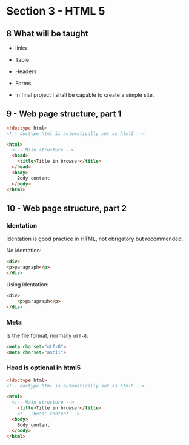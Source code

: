 # Section 3 - HTML 5

## 8 What will be taught

* links

* Table

* Headers

* Forms


* In final project I shall be capable to create a simple site.
  
## 9 - Web page structure, part 1

```html
<!doctype html>
<!-- doctype html is automatically set as html5 -->

<html>
  <!-- Main structure -->
  <head>
    <title>Title in browser</title>
  </head>
  <body>
    Body content
  </body>
</html>
```
    
## 10 - Web page structure, part 2

### Identation

Identation is good practice in HTML, not obrigatory but recommended.

No identation:
```html
<div>
<p>paragraph</p>
</div>
```

Using identation:
```html
<div>
    <p>paragraph</p>
</div>
```

### Meta

Is the file format, normally `utf-8`.

```html
<meta charset="utf-8">
<meta charset="ascii">
```

### Head is optional in html5

```html
<!doctype html>
<!-- doctype html is automatically set as html5 -->

<html>
  <!-- Main structure -->
    <title>Title in browser</title>
    <!-- 'head' content -->
  <body>
    Body content
  </body>
</html>
```